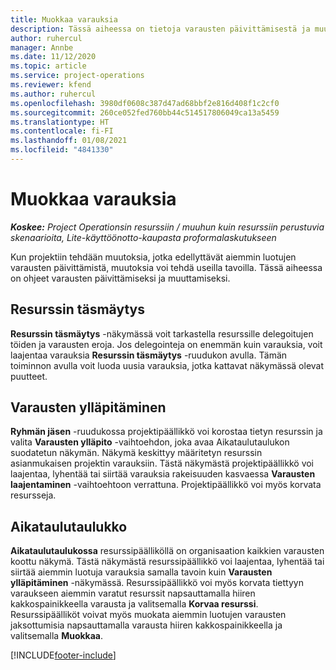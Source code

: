 ```yaml
---
title: Muokkaa varauksia
description: Tässä aiheessa on tietoja varausten päivittämisestä ja muuttamisesta.
author: ruhercul
manager: Annbe
ms.date: 11/12/2020
ms.topic: article
ms.service: project-operations
ms.reviewer: kfend
ms.author: ruhercul
ms.openlocfilehash: 3980df0608c387d47ad68bbf2e816d408f1c2cf0
ms.sourcegitcommit: 260ce052fed760bb44c514517806049ca13a5459
ms.translationtype: HT
ms.contentlocale: fi-FI
ms.lasthandoff: 01/08/2021
ms.locfileid: "4841330"
---
```

# <a name="edit-bookings"></a>Muokkaa varauksia

_**Koskee:** Project Operationsin resurssiin / muuhun kuin resurssiin perustuvia skenaarioita, Lite-käyttöönotto-kaupasta proformalaskutukseen_


Kun projektiin tehdään muutoksia, jotka edellyttävät aiemmin luotujen varausten päivittämistä, muutoksia voi tehdä useilla tavoilla. Tässä aiheessa on ohjeet varausten päivittämiseksi ja muuttamiseksi.

## <a name="resource-reconciliation"></a>Resurssin täsmäytys

**Resurssin täsmäytys** -näkymässä voit tarkastella resurssille delegoitujen töiden ja varausten eroja. Jos delegointeja on enemmän kuin varauksia, voit laajentaa varauksia **Resurssin täsmäytys** -ruudukon avulla. Tämän toiminnon avulla voit luoda uusia varauksia, jotka kattavat näkymässä olevat puutteet.

## <a name="maintain-bookings"></a>Varausten ylläpitäminen

**Ryhmän jäsen** -ruudukossa projektipäällikkö voi korostaa tietyn resurssin ja valita **Varausten ylläpito** -vaihtoehdon, joka avaa Aikataulutaulukon suodatetun näkymän. Näkymä keskittyy määritetyn resurssin asianmukaisen projektin varauksiin. Tästä näkymästä projektipäällikkö voi laajentaa, lyhentää tai siirtää varauksia rakeisuuden kasvaessa **Varausten laajentaminen** -vaihtoehtoon verrattuna. Projektipäällikkö voi myös korvata resursseja.

## <a name="schedule-board"></a>Aikataulutaulukko

**Aikataulutaulukossa** resurssipäälliköllä on organisaation kaikkien varausten koottu näkymä. Tästä näkymästä resurssipäällikkö voi laajentaa, lyhentää tai siirtää aiemmin luotuja varauksia samalla tavoin kuin **Varausten ylläpitäminen** -näkymässä. Resurssipäällikkö voi myös korvata tiettyyn varaukseen aiemmin varatut resurssit napsauttamalla hiiren kakkospainikkeella varausta ja valitsemalla **Korvaa resurssi**. Resurssipäälliköt voivat myös muokata aiemmin luotujen varausten jaksottumisia napsauttamalla varausta hiiren kakkospainikkeella ja valitsemalla **Muokkaa**.


[!INCLUDE[footer-include](../includes/footer-banner.md)]